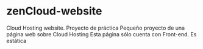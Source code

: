 # zenCloud-website
Cloud Hosting website. Proyecto de práctica
Pequeño proyecto de una página web sobre Cloud Hosting
Esta página sólo cuenta con Front-end. Es estática
